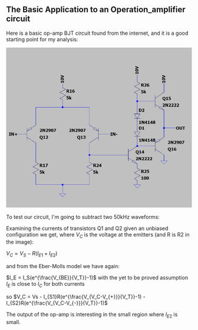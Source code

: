 ## The Basic Application to an Operation_amplifier circuit

Here is a basic op-amp BJT circuit found from the internet, and it is a good starting point for my analysis:

![VB applied to NPN with base and emitter resistor](images/internet_op_amp.png)

To test our circuit, I'm going to subtract two 50kHz waveforms:

Examining the currents of transistors Q1 and Q2 given an unbiased configuration we get,
where $V_C$ is the voltage at the emitters (and R is R2 in the image):

$V_C = V_S - R(I_{E1} + I_{E2})$

and from the Eber-Molls model we have again:

$I_E = I_S(e^{\frac{V_{BE}}{V_T}}-1)$ with the yet to be proved assumption $I_E$ is close to $I_C$ for both currents

so $V_C = Vs - I_{S1}R(e^{\frac{V_{V_C-V_{+}}}{V_T}}-1) - I_{S2}R(e^{\frac{V_{V_C-V_{-}}}{V_T}}-1)$

The output of the op-amp is interesting in the small region where $I_{E2}$ is small.